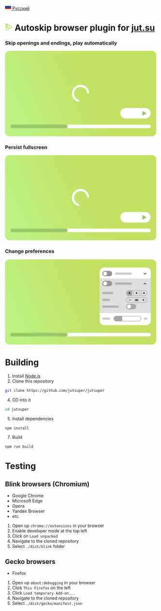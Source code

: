 [<img src="assets/flag/ru.svg" alt="RU Flag" width="20"/> Русский](https://github.com/kerdl/jutsuper/blob/main/README-RU.md)


# <picture><img src="src/assets/logo/square-green-48.svg" width="25" /></picture> Autoskip browser plugin for [jut.su](https://jut.su/)

### Skip openings and endings, play automatically
<picture>
  <p align="left">
    <img
      src="assets/showcase/autoskip-element.svg"
      width="500px"
      alt="Opening and ending skip with autoplay animation"
    />
  </p>
</picture>

### Persist fullscreen
<picture>
  <p align="left">
    <img
      src="assets/showcase/persistent-fullscreen-element.svg"
      width="500px"
      alt="Persistent fullscreen animation"
    />
  </p>
</picture>

### Change preferences
<picture>
  <p align="left">
    <img
      src="assets/showcase/change-preferences-element.svg"
      width="500px"
      alt="Changing preferences animation"
    />
  </p>
</picture>

# Building
1. Install [Node.js](https://nodejs.org/en/download)
2. Clone this repository
```bash
git clone https://github.com/jutsuper/jutsuper
```
4. CD into it
```bash
cd jutsuper
```
5. Install dependencies
```bash
npm install
```
7. Build
```bash
npm run build
```

# Testing
## Blink browsers (Chromium)
- Google Chrome
- Microsoft Edge
- Opera
- Yandex Browser
- etc.

1. Open up `chrome://extensions` in your browser
2. Enable developer mode at the top left
3. Click on `Load unpacked`
4. Navigate to the cloned repository
5. Select `./dist/blink` folder

## Gecko browsers
- Firefox

1. Open up `about:debugging` in your browser
2. Click `This Firefox` on the left
3. Click `Load temporary Add-on...`
4. Navigate to the cloned repository
5. Select `./dist/gecko/manifest.json`

